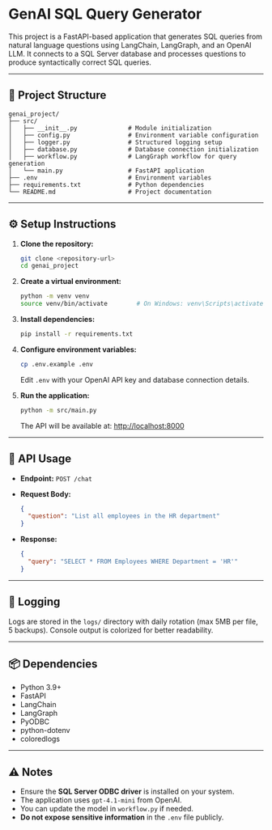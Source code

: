 # GenAI SQL Query Generator

This project is a FastAPI-based application that generates SQL queries from natural language questions using LangChain, LangGraph, and an OpenAI LLM. It connects to a SQL Server database and processes questions to produce syntactically correct SQL queries.

---

## 📁 Project Structure

```
genai_project/
├── src/
│   ├── __init__.py              # Module initialization
│   ├── config.py                # Environment variable configuration
│   ├── logger.py                # Structured logging setup
│   ├── database.py              # Database connection initialization
│   ├── workflow.py              # LangGraph workflow for query generation
│   └── main.py                  # FastAPI application
├── .env                         # Environment variables
├── requirements.txt             # Python dependencies
└── README.md                    # Project documentation
```

---

## ⚙️ Setup Instructions

1. **Clone the repository:**

   ```bash
   git clone <repository-url>
   cd genai_project
   ```

2. **Create a virtual environment:**

   ```bash
   python -m venv venv
   source venv/bin/activate        # On Windows: venv\Scripts\activate
   ```

3. **Install dependencies:**

   ```bash
   pip install -r requirements.txt
   ```

4. **Configure environment variables:**

   ```bash
   cp .env.example .env
   ```

   Edit `.env` with your OpenAI API key and database connection details.

5. **Run the application:**

   ```bash
   python -m src/main.py
   ```

   The API will be available at: [http://localhost:8000](http://localhost:8000)

---

## 📡 API Usage

* **Endpoint:** `POST /chat`
* **Request Body:**

  ```json
  {
    "question": "List all employees in the HR department"
  }
  ```
* **Response:**

  ```json
  {
    "query": "SELECT * FROM Employees WHERE Department = 'HR'"
  }
  ```

---

## 📝 Logging

Logs are stored in the `logs/` directory with daily rotation (max 5MB per file, 5 backups). Console output is colorized for better readability.

---

## 📦 Dependencies

* Python 3.9+
* FastAPI
* LangChain
* LangGraph
* PyODBC
* python-dotenv
* coloredlogs

---

## ⚠️ Notes

* Ensure the **SQL Server ODBC driver** is installed on your system.
* The application uses `gpt-4.1-mini` from OpenAI.
* You can update the model in `workflow.py` if needed.
* **Do not expose sensitive information** in the `.env` file publicly.
